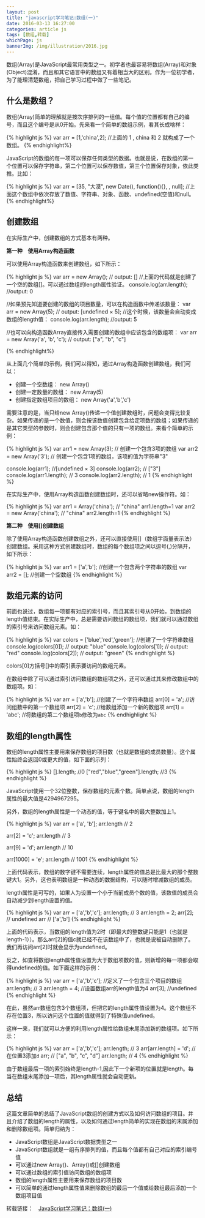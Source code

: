 ```yaml
---
layout: post
title: "javascript学习笔记:数组(一)"
date: 2016-03-13 16:27:00
categories: article js
tags: [数组,转载]
whichPage: js
bannerImg: /img/illustration/2016.jpg
---
```


数组(Array)是JavaScript最常用类型之一。初学者也最容易将数组(Array)和对象(Object)混淆，而且和其它语言中的数组又有着相当大的区别。作为一位初学者，为了能理清楚数组，把自己学习过程中做了一些笔记。


## 什么是数组？

数组(Array)简单的理解就是按次序排列的一组值。每个值的位置都有自己的编号，而且这个编号是从0开始。先来看一个简单的数组示例，看其长成啥样：

{% highlight js %}
var arr = [1,'china',2];
//上面的 1 , china 和 2 就构成了一个数组。
{% endhighlight%}

JavaScript的数组的每一项可以保存任何类型的数据。也就是说，在数组的第一个位置可以保存字符串，第二个位置可以保存数值，第三个位置保存对象，依此类推。比如：

{% highlight js %}
var arr = [35, "大漠", new Date(), function(){}, , null];
//上面这个数组中依次存放了数值、字符串、对象、函数、undefined(空值)和null。
{% endhighlight%}

## 创建数组

在实际生产中，创建数组的方式基本有两种。

**第一种　使用Array构造函数**

可以使用Array构造函数来创建数组，如下所示：

{% highlight js %}
var arr = new Array(); // output: []
//上面的代码就是创建了一个空的数组[]。可以通过数组的length属性验证。
console.log(arr.length); //output: 0


//如果预先知道要创建的数组的项目数量，可以在构造函数中传递该数量：
var arr = new Array(5); // output: [undefined × 5];
//这个时候，该数量会自动变成数组的length值：
console.log(arr.length); //output: 5


//也可以向构造函数Array直接传入需要创建的数组中应该包含的数组项：
var arr = new Array('a', 'b', 'c'); // output: ["a", "b", "c"]

{% endhighlight%}

从上面几个简单的示例，我们可以得知，通过Array构造函数创建数组，我们可以：

- 创建一个空数组： new Array()
- 创建一定数量的数组： new Array(5)
- 创建指定数组项目的数组： new Array('a','b','c')

需要注意的是，当只给new Array()传递一个值创建数组时，问题会变得比较复杂。如果传递的是一个数值，则会按该数值创建包含给定项数的数组；如果传递的是其它类型的参数时，则会创建包含那个值的只有一项的数组。来看个简单的示例：

{% highlight js %}
var arr1 = new Array(3); // 创建一个包含3项的数组
var arr2 = new Array('3'); // 创建一个包含1项的数组，该项的值为字符串"3"

console.log(arr1); //[undefined × 3]
console.log(arr2); // ["3"]
console.log(arr1.length); // 3
console.log(arr2.length); // 1
{% endhighlight %}

在实际生产中，使用Array构造函数创建数组时，还可以省略new操作符。如：

{% highlight js %}
var arr1 = Array('china');  // "china" arr1.length=1
var arr2 = new Array('china'); // "china" arr2.length=1
{% endhighlight %}

**第二种　使用[]创建数组**

除了使用Array构造函数创建数组之外，还可以直接使用[]（数组字面量表示法）创建数组。采用这种方式创建数组时，数组的每个数组项之间以逗号(,)分隔开，如下所示：

{% highlight js %}
var arr1 = ['a','b']; //创建一个包含两个字符串的数组
var arr2 = []; //创建一个空数组
{% endhighlight %}

## 数组元素的访问

前面也说过，数组每一项都有对应的索引号，而且其索引号从0开始，到数组的length值结束。在实际生产中，总是需要访问数组的数组项，我们就可以通过数组的索引号来访问数组元素。如：

{% highlight js %}
var colors = ['blue','red','green']; //创建了一个字符串数组
console.log(colors[0]); // output: "blue"
console.log(colors[1]); // output: "red"
console.log(colors[2]); // output: "green"
{% endhighlight %}

colors[0]方括号[]中的索引表示要访问的数组元素。

在数组中除了可以通过索引访问数组的数组项之外，还可以通过其来修改数组中的数组项。如：

{% highlight js %}
var arr = ['a','b']; //创建了一个字符串数组
arr[0] = 'a'; //访问组数中的第一个数组项
arr[2] = 'c'; //给数组添加一个新的数组项
arr[1] = 'abc'; //将数组的第二个数组项`b`修改为`abc`
{% endhighlight %}

## 数组的length属性

数组的length属性主要用来保存数组的项目数（也就是数组的成员数量）。这个属性始终会返回0或更大的值，如下面的示列：

{% highlight js %}
[].length; //0
["red","blue","green"].length; //3
{% endhighlight %}

JavaScript使用一个32位整数，保存数组的元素个数。简单点说，数组的length属性的最大值是4294967295。

另外，数组的length属性是一个动态的值，等于键名中的最大整数加上1。

{% highlight js %}
var arr = ['a', 'b'];
arr.length // 2

arr[2] = 'c';
arr.length // 3

arr[9] = 'd';
arr.length // 10

arr[1000] = 'e';
arr.length // 1001
{% endhighlight %}

上面代码表示，数组的数字键不需要连续，length属性的值总是比最大的那个整数键大1。另外，这也表明数组是一种动态的数据结构，可以随时增减数组的成员。

length属性是可写的，如果人为设置一个小于当前成员个数的值，该数值的成员会自动减少到length设置的值。

{% highlight js %}
var arr = ['a','b','c'];
arr.length; // 3
arr.length = 2;
arr[2]; // undefined
arr // ['a','b']
{% endhighlight %}

上面的代码表示，当数组的length值为2时（即最大的整数键只能是1（也就是length-1））。那么arr[2]的值c就已经不在该数组中了，也就是说被自动删除了。我们再访问arr[2]时就会显示为undefined。

反之，如查将数组length属性值设置为大于数组项数的值，则新增的每一项都会取得undefined的值。如下面这样的示例：

{% highlight js %}
var arr = ['a','b','c']; //定义了一个包含三个项目的数组
arr.length; // 3
arr.length = 4; //设置数组arr的length值为4
arr[3]; //undefined 
{% endhighlight %}

在此，虽然arr数组包含3个数组项，但把它的length属性值设置为4。这个数组不存在位置3，所以访问这个位置的值就得到了特殊值undefined。

这样一来，我们就可以方便的利用length属性给数组末尾添加新的数组项。如下所示：

{% highlight js %}
var arr = ['a','b','c'];
arr.length; // 3
arr[arr.length] = 'd'; // 在位置3添加`d`
arr; // ["a", "b", "c", "d"]
arr.length; // 4
{% endhighlight %}

由于数组最后一项的索引始终是length-1,因此下一个新项的位置就是length。每当在数组末尾添加一项后，其length属性就会自动更新。

## 总结

这篇文章简单的总结了JavaScript数组的创建方式以及如何访问数组的项目。并且介绍了数组的length的属性，以及如何通过length简单的实现在数组的末属添加和删除数组项。简单归纳为：

- JavaScript数组是JavaScript数据类型之一
- JavaScript数组就是一组有序排列的值，而且每个值都有自己对应的索引编号值
- 可以通过new Array()、Array()或[]创建数组
- 可以通过数组的索引值访问数组的数组项
- 数组的length属性主要用来保存数组的项目数
- 可以简单的通过length属性值来删除数组的最后一个值或给数组最后添加一个数组项目值

转载链接：　[JavaScript学习笔记：数组(一)](http://www.w3cplus.com/javascript/array-part-1.html)
